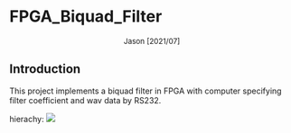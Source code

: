 # FPGA_Biquad_Filter
<center> <font size=2> Jason [2021/07] </font> </center>

## Introduction
This project implements a biquad filter in FPGA with computer specifying filter coefficient and wav data by RS232.

hierachy:
![](https://i.imgur.com/1zoeSB0.jpg)